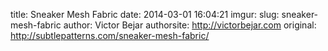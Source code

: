 title: Sneaker Mesh Fabric
date: 2014-03-01 16:04:21
imgur: 
slug: sneaker-mesh-fabric
author: Victor Bejar
authorsite: http://victorbejar.com
original: http://subtlepatterns.com/sneaker-mesh-fabric/
